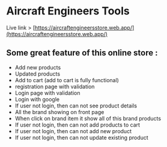 # Aircraft Engineers Tools

Live link > [https://aircraftengineersstore.web.app/](https://aircraftengineersstore.web.app/)

## Some great feature of this online store : 

- Add new products
- Updated products 
- Add to cart (add to cart is fully functional)
- registration page with validation 
- Login page with validation 
- Login with google 
- If user not login, then can not see product details
- All the brand showing on front page
- When click on brand item it show all of this brand products
- If user not login, then can not add products to cart
- If user not login, then can not add new product
- If user not login, then can not update existing product

